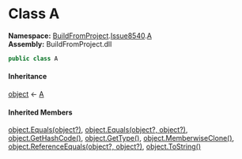 # Class A

__Namespace:__ [BuildFromProject](BuildFromProject.md).[Issue8540](BuildFromProject.Issue8540.md).[A](BuildFromProject.Issue8540.A.md)  
__Assembly:__ BuildFromProject.dll

```csharp
public class A
```

#### Inheritance

[object](https://learn.microsoft.com/dotnet/api/system.object) ← 
[A](BuildFromProject.Issue8540.A.A.md)

#### Inherited Members

[object.Equals(object?)](https://learn.microsoft.com/dotnet/api/system.object.equals#system-object-equals(system-object)), 
[object.Equals(object?, object?)](https://learn.microsoft.com/dotnet/api/system.object.equals#system-object-equals(system-object-system-object)), 
[object.GetHashCode()](https://learn.microsoft.com/dotnet/api/system.object.gethashcode), 
[object.GetType()](https://learn.microsoft.com/dotnet/api/system.object.gettype), 
[object.MemberwiseClone()](https://learn.microsoft.com/dotnet/api/system.object.memberwiseclone), 
[object.ReferenceEquals(object?, object?)](https://learn.microsoft.com/dotnet/api/system.object.referenceequals), 
[object.ToString()](https://learn.microsoft.com/dotnet/api/system.object.tostring)


